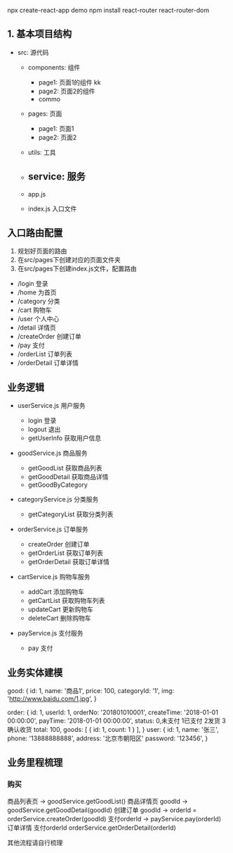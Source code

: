 
npx create-react-app demo
npm install react-router react-router-dom


## 1. 基本项目结构

- src: 源代码
    - components: 组件
        - page1:  页面1的组件
            kk
        - page2:  页面2的组件
        - commo    
    - pages: 页面
        - page1: 页面1
        - page2: 页面2
    - utils: 工具

    - service: 服务
      - 
    - app.js
    - index.js 入口文件

## 入口路由配置
1. 规划好页面的路由
2. 在src/pages下创建对应的页面文件夹
3. 在src/pages下创建index.js文件，配置路由


 - /login 登录
 - /home 为首页
 - /category 分类
 - /cart 购物车
 - /user 个人中心
 - /detail 详情页
 - /createOrder 创建订单
 - /pay 支付
 - /orderList 订单列表
 - /orderDetail 订单详情


## 业务逻辑
- userService.js 用户服务
    - login 登录
    - logout 退出
    - getUserInfo 获取用户信息

- goodService.js 商品服务
    - getGoodList 获取商品列表
    - getGoodDetail 获取商品详情
    - getGoodByCategory  

- categoryService.js 分类服务
    - getCategoryList 获取分类列表

- orderService.js 订单服务
    - createOrder 创建订单
    - getOrderList 获取订单列表
    - getOrderDetail 获取订单详情

- cartService.js 购物车服务
    - addCart 添加购物车
    - getCartList 获取购物车列表
    - updateCart 更新购物车
    - deleteCart 删除购物车

- payService.js 支付服务
    - pay 支付

## 业务实体建模
good: {
    id: 1,
    name: '商品1',
    price: 100,
    categoryId: '1',
    img: 'http://www.baidu.com/1.jpg',
}

order: {
    id: 1,
    userId: 1,
    orderNo: '201801010001',
    createTime: '2018-01-01 00:00:00',
    payTime: '2018-01-01 00:00:00',
    status: 0,未支付 1已支付 2发货 3确认收货
    total: 100,
    goods: [
        {
            id: 1,
            count: 1
        }
    ],
}
user: {
    id: 1,
    name: '张三',
    phone: '13888888888',
    address: '北京市朝阳区'
    password: '123456',
}


## 业务里程梳理
### 购买
商品列表页 ->  goodService.getGoodList() 
商品详情页 goodId ->  goodService.getGoodDetail(goodId) 
创建订单 goodId ->  orderId = orderService.createOrder(goodId) 
支付orderId  ->  payService.pay(orderId)
订单详情 支付orderId orderService.getOrderDetail(orderId)





其他流程请自行梳理




